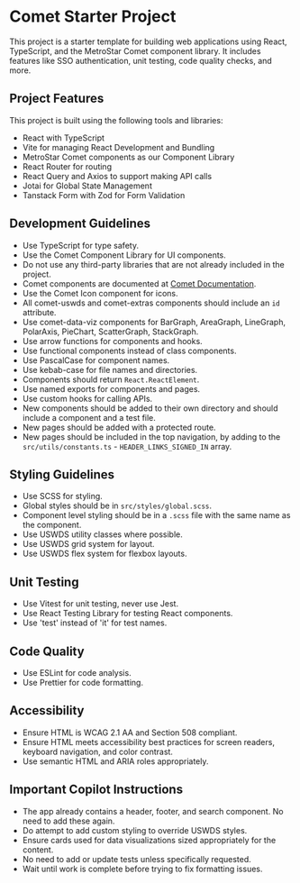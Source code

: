 # Comet Starter Project

This project is a starter template for building web applications using React, TypeScript, and the MetroStar Comet component library. It includes features like SSO authentication, unit testing, code quality checks, and more.

## Project Features

This project is built using the following tools and libraries:

- React with TypeScript
- Vite for managing React Development and Bundling
- MetroStar Comet components as our Component Library
- React Router for routing
- React Query and Axios to support making API calls
- Jotai for Global State Management
- Tanstack Form with Zod for Form Validation

## Development Guidelines

- Use TypeScript for type safety.
- Use the Comet Component Library for UI components.
- Do not use any third-party libraries that are not already included in the project.
- Comet components are documented at [Comet Documentation](https://metrostar.github.io/comet).
- Use the Comet Icon component for icons.
- All comet-uswds and comet-extras components should include an `id` attribute.
- Use comet-data-viz components for BarGraph, AreaGraph, LineGraph, PolarAxis, PieChart, ScatterGraph, StackGraph.
- Use arrow functions for components and hooks.
- Use functional components instead of class components.
- Use PascalCase for component names.
- Use kebab-case for file names and directories.
- Components should return `React.ReactElement`.
- Use named exports for components and pages.
- Use custom hooks for calling APIs.
- New components should be added to their own directory and should include a component and a test file.
- New pages should be added with a protected route.
- New pages should be included in the top navigation, by adding to the `src/utils/constants.ts` - `HEADER_LINKS_SIGNED_IN` array.

## Styling Guidelines

- Use SCSS for styling.
- Global styles should be in `src/styles/global.scss`.
- Component level styling should be in a `.scss` file with the same name as the component.
- Use USWDS utility classes where possible.
- Use USWDS grid system for layout.
- Use USWDS flex system for flexbox layouts.

## Unit Testing

- Use Vitest for unit testing, never use Jest.
- Use React Testing Library for testing React components.
- Use 'test' instead of 'it' for test names.

## Code Quality

- Use ESLint for code analysis.
- Use Prettier for code formatting.

## Accessibility

- Ensure HTML is WCAG 2.1 AA and Section 508 compliant.
- Ensure HTML meets accessibility best practices for screen readers, keyboard navigation, and color contrast.
- Use semantic HTML and ARIA roles appropriately.

## Important Copilot Instructions

- The app already contains a header, footer, and search component. No need to add these again.
- Do attempt to add custom styling to override USWDS styles.
- Ensure cards used for data visualizations sized appropriately for the content.
- No need to add or update tests unless specifically requested.
- Wait until work is complete before trying to fix formatting issues.
